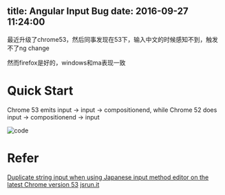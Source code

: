 title: Angular Input Bug
date: 2016-09-27 11:24:00
---
最近升级了chrome53，然后同事发现在53下，输入中文的时候感知不到，触发不了ng change

<!-- more -->

然而firefox是好的，windows和ma表现一致


# Quick Start
Chrome 53 emits input -> input -> compositionend, while Chrome 52 does input -> compositionend -> input 

![code](http://7xlaf5.com1.z0.glb.clouddn.com/angularInputBug-code.png)

# Refer
[Duplicate string input when using Japanese input method editor on the latest Chrome version 53](https://github.com/ajaxorg/ace/issues/3045)
[jsrun.it](http://jsrun.it/hoge1e4/q1EH)

[](http://frontenddev.org/article/compatible-with-processing-and-chinese-input-method-to-optimize-the-input-events.html)



[](http://frontenddev.org/article/site-architecture-from-scratch.html)